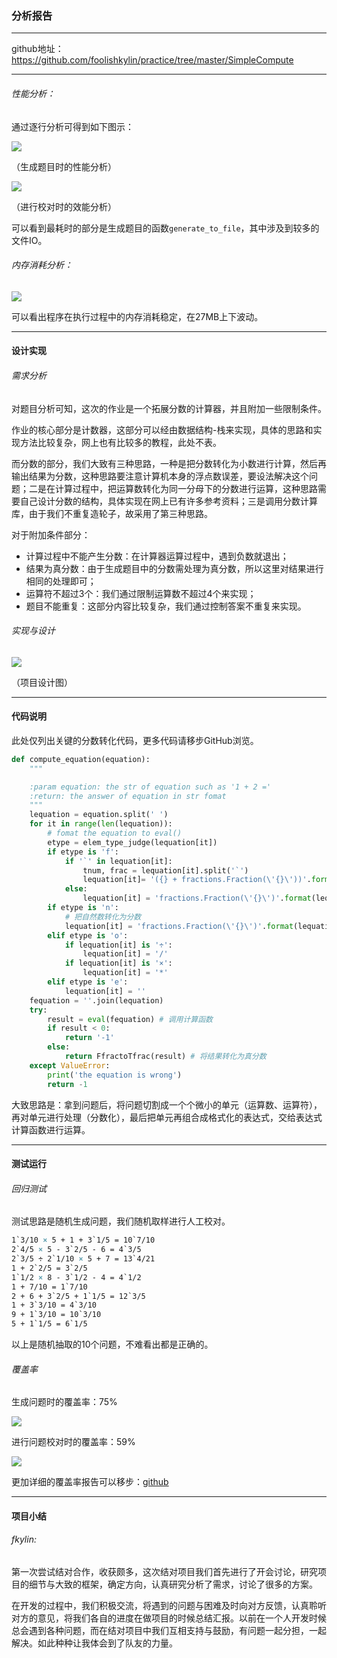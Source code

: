 ### 分析报告

---

github地址：https://github.com/foolishkylin/practice/tree/master/SimpleCompute

---

###### 性能分析：

通过逐行分析可得到如下图示：

![](https://raw.githubusercontent.com/foolishkylin/practice/master/SimpleCompute/figures/generate.png)

（生成题目时的性能分析）

![](https://raw.githubusercontent.com/foolishkylin/practice/master/SimpleCompute/figures/proof.png)

（进行校对时的效能分析）

可以看到最耗时的部分是生成题目的函数`generate_to_file`，其中涉及到较多的文件IO。

###### 内存消耗分析：

![](https://raw.githubusercontent.com/foolishkylin/practice/master/SimpleCompute/figures/m.png)

可以看出程序在执行过程中的内存消耗稳定，在27MB上下波动。

----

#### 设计实现

###### 需求分析

对题目分析可知，这次的作业是一个拓展分数的计算器，并且附加一些限制条件。

作业的核心部分是计数器，这部分可以经由数据结构-栈来实现，具体的思路和实现方法比较复杂，网上也有比较多的教程，此处不表。

而分数的部分，我们大致有三种思路，一种是把分数转化为小数进行计算，然后再输出结果为分数，这种思路要注意计算机本身的浮点数误差，要设法解决这个问题；二是在计算过程中，把运算数转化为同一分母下的分数进行运算，这种思路需要自己设计分数的结构，具体实现在网上已有许多参考资料；三是调用分数计算库，由于我们不重复造轮子，故采用了第三种思路。

对于附加条件部分：

- 计算过程中不能产生分数：在计算器运算过程中，遇到负数就退出；
- 结果为真分数：由于生成题目中的分数需处理为真分数，所以这里对结果进行相同的处理即可；
- 运算符不超过3个：我们通过限制运算数不超过4个来实现；
- 题目不能重复：这部分内容比较复杂，我们通过控制答案不重复来实现。

###### 实现与设计

![](https://raw.githubusercontent.com/foolishkylin/practice/master/SimpleCompute/figures/design.png)

（项目设计图）

---

#### 代码说明

此处仅列出关键的分数转化代码，更多代码请移步GitHub浏览。

```python
def compute_equation(equation):
    """

    :param equation: the str of equation such as '1 + 2 ='
    :return: the answer of equation in str fomat
    """
    lequation = equation.split(' ')
    for it in range(len(lequation)):
        # fomat the equation to eval()
        etype = elem_type_judge(lequation[it])
        if etype is 'f':
            if '`' in lequation[it]:
                tnum, frac = lequation[it].split('`')
                lequation[it]= '({} + fractions.Fraction(\'{}\'))'.format(tnum, frac) # 将假分数转化为真分数
            else:
                lequation[it] = 'fractions.Fraction(\'{}\')'.format(lequation[it])
        if etype is 'n':
            # 把自然数转化为分数
            lequation[it] = 'fractions.Fraction(\'{}\')'.format(lequation[it])
        elif etype is 'o': 
            if lequation[it] is '÷':
                lequation[it] = '/'
            if lequation[it] is '×':
                lequation[it] = '*'
        elif etype is 'e':
            lequation[it] = ''
    fequation = ''.join(lequation)
    try:
        result = eval(fequation) # 调用计算函数
        if result < 0:
            return '-1'
        else:
            return FfractoTfrac(result) # 将结果转化为真分数
    except ValueError: 
        print('the equation is wrong')
        return -1
```

大致思路是：拿到问题后，将问题切割成一个个微小的单元（运算数、运算符），再对单元进行处理（分数化），最后把单元再组合成格式化的表达式，交给表达式计算函数进行运算。

----

#### 测试运行

###### 回归测试

测试思路是随机生成问题，我们随机取样进行人工校对。

```tex
1`3/10 × 5 + 1 + 3`1/5 = 10`7/10
2`4/5 × 5 - 3`2/5 - 6 = 4`3/5
2`3/5 ÷ 2`1/10 × 5 + 7 = 13`4/21
1 + 2`2/5 = 3`2/5
1`1/2 × 8 - 3`1/2 - 4 = 4`1/2
1 + 7/10 = 1`7/10
2 + 6 + 3`2/5 + 1`1/5 = 12`3/5
1 + 3`3/10 = 4`3/10
9 + 1`3/10 = 10`3/10
5 + 1`1/5 = 6`1/5
```

以上是随机抽取的10个问题，不难看出都是正确的。

###### 覆盖率

生成问题时的覆盖率：75%

![](https://raw.githubusercontent.com/foolishkylin/practice/master/SimpleCompute/figures/cgenerate.png)

进行问题校对时的覆盖率：59%

![](https://raw.githubusercontent.com/foolishkylin/practice/master/SimpleCompute/figures/cproof.jpg)

更加详细的覆盖率报告可以移步：[github](https://github.com/foolishkylin/practice/tree/master/SimpleCompute/coverage)

---

#### 项目小结

###### fkylin: 

第一次尝试结对合作，收获颇多，这次结对项目我们首先进行了开会讨论，研究项目的细节与大致的框架，确定方向，认真研究分析了需求，讨论了很多的方案。

在开发的过程中，我们积极交流，将遇到的问题与困难及时向对方反馈，认真聆听对方的意见，将我们各自的进度在做项目的时候总结汇报。以前在一个人开发时候总会遇到各种问题，而在结对项目中我们互相支持与鼓励，有问题一起分担，一起解决。如此种种让我体会到了队友的力量。